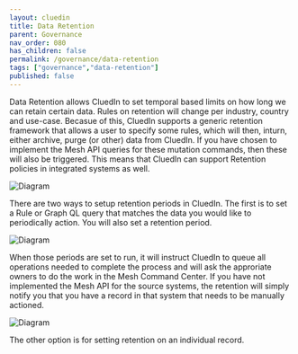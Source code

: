 ```yaml
---
layout: cluedin
title: Data Retention
parent: Governance
nav_order: 080
has_children: false
permalink: /governance/data-retention
tags: ["governance","data-retention"]
published: false
---
```


Data Retention allows CluedIn to set temporal based limits on how long we can retain certain data. Rules on retention will change per industry, country and use-case. Becasue of this, CluedIn supports a generic retention framework that allows a user to specify some rules, which will then, inturn, either archive, purge (or other) data from CluedIn. If you have chosen to implement the Mesh API queries for these mutation commands, then these will also be triggered. This means that CluedIn can support Retention policies in integrated systems as well. 

![Diagram](../assets/images/governance/intro-retention.png)  

There are two ways to setup retention periods in CluedIn. The first is to set a Rule or Graph QL query that matches the data you would like to periodically action. You will also set a retention period. 

![Diagram](../assets/images/governance/create-new-retention.png)  

When those periods are set to run, it will instruct CluedIn to queue all operations needed to complete the process and will ask the approriate owners to do the work in the Mesh Command Center. If you have not implemented the Mesh API for the source systems, the retention will simply notify you that you have a record in that system that needs to be manually actioned.

![Diagram](../assets/images/governance/retention-form.png)  

The other option is for setting retention on an individual record.